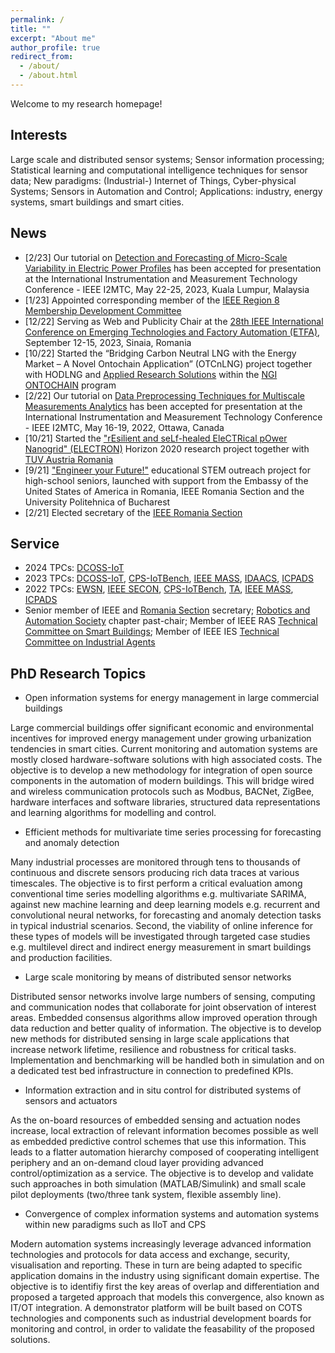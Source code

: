 ```yaml
---
permalink: /
title: ""
excerpt: "About me"
author_profile: true
redirect_from: 
  - /about/
  - /about.html
---
```


Welcome to my research homepage! 

Interests
------
Large scale and distributed sensor systems; Sensor information processing; Statistical learning and computational intelligence techniques for sensor data; New paradigms: (Industrial-) Internet of Things, Cyber-physical Systems; Sensors in Automation and Control; Applications: industry, energy systems, smart buildings and smart cities.

News
------
* [2/23] Our tutorial on [Detection and Forecasting of Micro-Scale Variability in Electric Power Profiles](https://i2mtc2023.ieee-ims.org/tutorial-presentations) has been accepted for presentation at the International Instrumentation and Measurement Technology Conference - IEEE I2MTC, May 22-25, 2023, Kuala Lumpur, Malaysia
* [1/23] Appointed corresponding member of the [IEEE Region 8 Membership Development Committee](https://ieeer8.org/category/member-activities/membership-development/)
* [12/22] Serving as Web and Publicity Chair at the [28th IEEE International Conference on Emerging Technologies and Factory Automation (ETFA)](https://2023.ieee-etfa.org), September 12-15, 2023, Sinaia, Romania
* [10/22] Started the “Bridging Carbon Neutral LNG with the Energy Market – A Novel Ontochain Application” (OTCnLNG) project together with HODLNG and [Applied Research Solutions](https://www.research-solutions.eu) within the [NGI ONTOCHAIN](https://ontochain.ngi.eu) program
* [2/22] Our tutorial on [Data Preprocessing Techniques for Multiscale Measurements Analytics](https://i2mtc2022.ieee-ims.org/tutorials/) has been accepted for presentation at the International Instrumentation and Measurement Technology Conference - IEEE I2MTC, May 16-19, 2022, Ottawa, Canada
* [10/21] Started the ["rEsilient and seLf-healed EleCTRical pOwer Nanogrid" (ELECTRON)](https://electron-project.eu) Horizon 2020 research project together with [TUV Austria Romania](https://www.tuv-austria.ro)
* [9/21] ["Engineer your Future!"](https://www.microderlab.upb.ro/futureengineers/) educational STEM outreach project for high-school seniors, launched with support from the Embassy of the United States of America in Romania, IEEE Romania Section and the University Politehnica of Bucharest
* [2/21] Elected secretary of the [IEEE Romania Section](https://romania.ieeer8.org)

Service
------
* 2024 TPCs: [DCOSS-IoT](https://dcoss.org)
* 2023 TPCs: [DCOSS-IoT](https://dcoss.org), [CPS-IoTBench](https://www.iotbench.ethz.ch/cps-iotbench-2023/), [IEEE MASS](https://cis.temple.edu/ieeemass2023/index.html), [IDAACS](http://www.idaacs.net/2023), [ICPADS](https://ieee-cybermatics.org/2023/icpads/)
* 2022 TPCs: [EWSN](https://ewsn2022.jku.at), [IEEE SECON](https://secon2022.ieee-secon.org), [CPS-IoTBench](https://www.iotbench.ethz.ch/cps-iotbench-2022/), [TA](https://ta22.cran.univ-lorraine.fr), [IEEE MASS](https://sites.google.com/view/ieee-mass-2022), [ICPADS](http://ieee-icpads.net/2022/)
* Senior member of IEEE and [Romania Section](https://romania.ieeer8.org) secretary; [Robotics and Automation Society](http://www.ieee-ras.org) chapter past-chair; Member of IEEE RAS [Technical Committee on Smart Buildings](https://www.ieee-ras.org/smart-building); Member of IEEE IES [Technical Committee on Industrial Agents](https://tcia.ieee-ies.org)

PhD Research Topics
------
* Open information systems for energy management in large commercial buildings

Large commercial buildings offer significant economic and environmental incentives for improved energy management under growing urbanization tendencies in smart cities. Current monitoring and automation systems are mostly closed hardware-software solutions with high associated costs. The objective is to develop a new methodology for integration of open source components in the automation of modern buildings. This will bridge wired and wireless communication protocols such as Modbus, BACNet, ZigBee, hardware interfaces and software libraries, structured data representations and learning algorithms for modelling and control.

* Efficient methods for multivariate time series processing for forecasting and anomaly detection 

Many industrial processes are monitored through tens to thousands of continuous and discrete sensors producing rich data traces at various timescales. The objective is to first perform a critical evaluation among conventional time series modelling algorithms e.g. multivariate SARIMA, against new machine learning and deep learning models e.g. recurrent and convolutional neural networks, for forecasting and anomaly detection tasks in typical industrial scenarios. Second, the viability of online inference for these types of models will be investigated through targeted case studies e.g. multilevel direct and indirect energy measurement in smart buildings and production facilities.

* Large scale monitoring by means of distributed sensor networks

Distributed sensor networks involve large numbers of sensing, computing and communication nodes that collaborate for joint observation of interest areas. Embedded consensus algorithms allow improved operation through data reduction and better quality of information. The objective is to develop new methods for distributed sensing in large scale applications that increase network lifetime, resilience and robustness for critical tasks. Implementation and benchmarking will be handled both in simulation and on a dedicated test bed infrastructure in connection to predefined KPIs.

* Information extraction and in situ control for distributed systems of sensors and actuators

As the on-board resources of embedded sensing and actuation nodes increase, local extraction of relevant information becomes possible as well as embedded predictive control schemes that use this information. This leads to a flatter automation hierarchy composed of cooperating intelligent periphery and an on-demand cloud layer providing advanced control/optimization as a service. The objective is to develop and validate such approaches in both simulation (MATLAB/Simulink) and small scale pilot deployments (two/three tank system, flexible assembly line).

* Convergence of complex information systems and automation systems within new paradigms such as IIoT and CPS

Modern automation systems increasingly leverage advanced information technologies and protocols for data access and exchange, security, visualisation and reporting. These in turn are being adapted to specific application domains in the industry using significant domain expertise. The objective is to identifiy first the key areas of overlap and differentiation and proposed a targeted approach that models this convergence, also known as IT/OT integration. A demonstrator platform will be built based on COTS technologies and components such as industrial development boards for monitoring and control, in order to validate the feasability of the proposed solutions.

